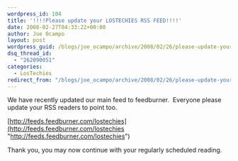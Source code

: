```yaml
---
wordpress_id: 104
title: '!!!!Please update your LOSTECHIES RSS FEED!!!!'
date: 2008-02-27T04:33:22+00:00
author: Joe Ocampo
layout: post
wordpress_guid: /blogs/joe_ocampo/archive/2008/02/26/please-update-your-lostechies-rss-feed.aspx
dsq_thread_id:
  - "262090051"
categories:
  - LosTechies
redirect_from: "/blogs/joe_ocampo/archive/2008/02/26/please-update-your-lostechies-rss-feed.aspx/"
---
```

We have recently updated our main feed to feedburner.&nbsp; Everyone please update your RSS readers to point too.

[http://feeds.feedburner.com/lostechies](http://feeds.feedburner.com/lostechies "http://feeds.feedburner.com/lostechies")

Thank you, you may now continue with your regularly scheduled reading.